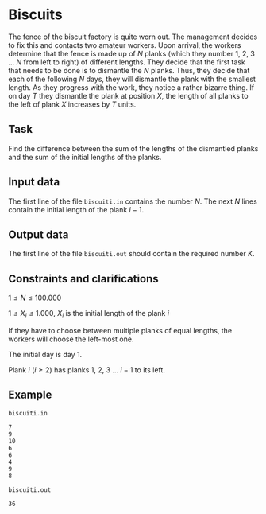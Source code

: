 # Biscuits

The fence of the biscuit factory is quite worn out. The management decides to fix this and contacts two amateur workers. Upon arrival, the workers determine that the fence is made up of $N$ planks (which they number 1, 2, 3 $\dots$ $N$ from left to right) of different lengths. They decide that the first task that needs to be done is to dismantle the $N$ planks. Thus, they decide that each of the following $N$ days, they will dismantle the plank with the smallest length. As they progress with the work, they notice a rather bizarre thing. If on day $T$ they dismantle the plank at position $X$, the length of all planks to the left of plank $X$ increases by $T$ units.

## Task

Find the difference between the sum of the lengths of the dismantled planks and the sum of the initial lengths of the planks.

## Input data

The first line of the file `biscuiti.in` contains the number $N$. The next $N$ lines contain the initial length of the plank $i-1$.

## Output data

The first line of the file `biscuiti.out` should contain the required number $K$.

## Constraints and clarifications

$1 \leq N \leq 100.000$

$1 \leq X_i \leq 1.000$, $X_i$ is the initial length of the plank $i$

If they have to choose between multiple planks of equal lengths, the workers will choose the left-most one.

The initial day is day 1.

Plank $i$ ($i \geq 2$) has planks 1, 2, 3 $\dots$ $i-1$ to its left.

## Example

`biscuiti.in`
```
7
9
10
6
6
4
9
8
```
`biscuiti.out`
```
36
```